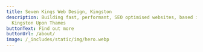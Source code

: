 ```yaml
---
title: Seven Kings Web Design, Kingston
description: Building fast, performant, SEO optimised websites, based in
  Kingston Upon Thames
buttonText: Find out more
buttonUrl: /about/
image: /_includes/static/img/hero.webp
---
```

